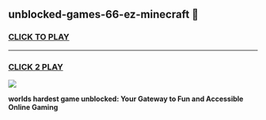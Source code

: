 
## unblocked-games-66-ez-minecraft 👋
<h3>
<a href="https://premium.freeplayer.one?title=unblocked-games-66-ez-minecraft&ref=14F">CLICK TO PLAY</a></h3>
<hr>

<h3>
<a href="https://premium.freeplayer.one?title=unblocked-games-66-ez-minecraft&ref=14F">CLICK 2 PLAY</a>
  
</h3>

<a href="https://premium.freeplayer.one?title=unblocked-games-66-ez-minecraft&ref=12F/"><img src="https://clearcache.store/games.png"></a>


**worlds hardest game unblocked: Your Gateway to Fun and Accessible Online Gaming**
